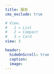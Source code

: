 ```yaml
---
title: 服务
cms_exclude: true

# View.
#   1 = List
#   2 = Compact
#   3 = Card
view: 3

header:
  hideOnScroll: true
  caption:
  image:
---
```

